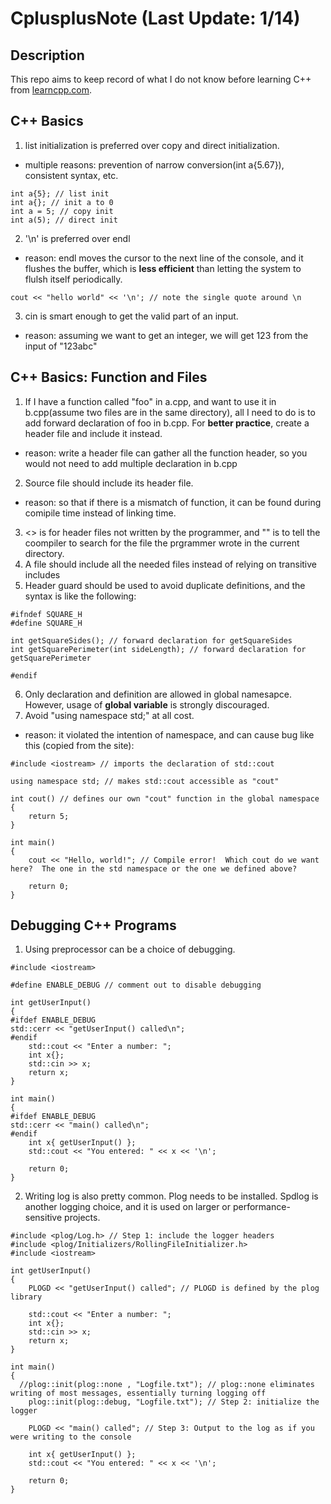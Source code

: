 # CplusplusNote (Last Update: 1/14)

## Description
This repo aims to keep record of what I do not know before learning C++ from [learncpp.com](https://learncpp.com).

## C++ Basics
1. list initialization is preferred over copy and direct initialization.
- multiple reasons: prevention of narrow conversion(int a{5.67}), consistent syntax, etc.
```
int a{5}; // list init
int a{}; // init a to 0
int a = 5; // copy init
int a(5); // direct init
```
2. '\n' is preferred over endl
- reason: endl moves the cursor to the next line of the console, and it flushes the buffer, which is **less efficient** than letting the system to flulsh itself periodically.
```
cout << "hello world" << '\n'; // note the single quote around \n
```
3. cin is smart enough to get the valid part of an input.
- reason: assuming we want to get an integer, we will get 123 from the input of "123abc"

  
## C++ Basics: Function and Files
1. If I have a function called "foo" in a.cpp, and want to use it in b.cpp(assume two files are in the same directory), all I need to do is to add forward declaration of foo in b.cpp. For **better practice**, create a header file and include it instead.
- reason: write a header file can gather all the function header, so you would not need to add multiple declaration in b.cpp
2. Source file should include its header file.
- reason: so that if there is a mismatch of function, it can be found during comipile time instead of linking time.
3. <> is for header files not written by the programmer, and "" is to tell the coompiler to search for the file the prgrammer wrote in the current directory.
4. A file should include all the needed files instead of relying on transitive includes
5. Header guard should be used to avoid duplicate definitions, and the syntax is like the following:
```
#ifndef SQUARE_H
#define SQUARE_H

int getSquareSides(); // forward declaration for getSquareSides
int getSquarePerimeter(int sideLength); // forward declaration for getSquarePerimeter

#endif
```
6. Only declaration and definition are allowed in global namesapce. However, usage of **global variable** is strongly discouraged.
7. Avoid "using namespace std;" at all cost.
- reason: it violated the intention of namespace, and can cause bug like this (copied from the site):
```
#include <iostream> // imports the declaration of std::cout

using namespace std; // makes std::cout accessible as "cout"

int cout() // defines our own "cout" function in the global namespace
{
    return 5;
}

int main()
{
    cout << "Hello, world!"; // Compile error!  Which cout do we want here?  The one in the std namespace or the one we defined above?

    return 0;
}
```
## Debugging C++ Programs
1. Using preprocessor can be a choice of debugging.
```
#include <iostream>

#define ENABLE_DEBUG // comment out to disable debugging

int getUserInput()
{
#ifdef ENABLE_DEBUG
std::cerr << "getUserInput() called\n";
#endif
	std::cout << "Enter a number: ";
	int x{};
	std::cin >> x;
	return x;
}

int main()
{
#ifdef ENABLE_DEBUG
std::cerr << "main() called\n";
#endif
    int x{ getUserInput() };
    std::cout << "You entered: " << x << '\n';

    return 0;
}
```
2. Writing log is also pretty common. Plog needs to be installed. Spdlog is another logging choice, and it is used on larger or performance-sensitive projects.
```
#include <plog/Log.h> // Step 1: include the logger headers
#include <plog/Initializers/RollingFileInitializer.h>
#include <iostream>

int getUserInput()
{
	PLOGD << "getUserInput() called"; // PLOGD is defined by the plog library

	std::cout << "Enter a number: ";
	int x{};
	std::cin >> x;
	return x;
}

int main()
{
  //plog::init(plog::none , "Logfile.txt"); // plog::none eliminates writing of most messages, essentially turning logging off
	plog::init(plog::debug, "Logfile.txt"); // Step 2: initialize the logger

	PLOGD << "main() called"; // Step 3: Output to the log as if you were writing to the console

	int x{ getUserInput() };
	std::cout << "You entered: " << x << '\n';

	return 0;
}
```
